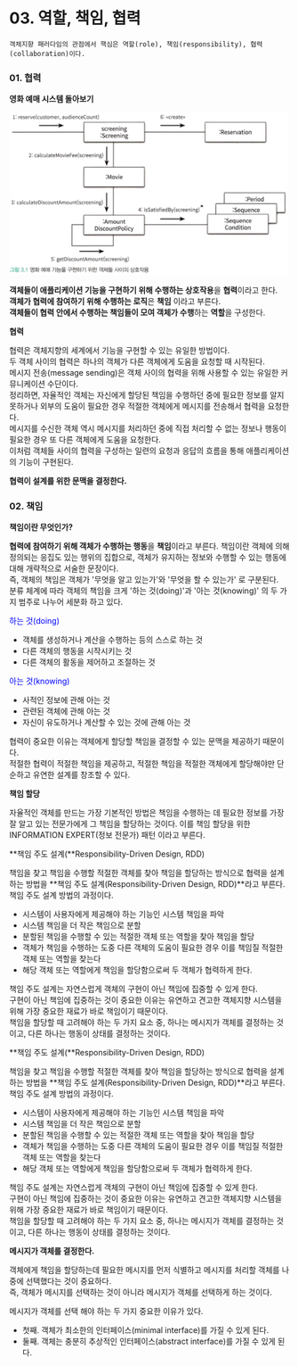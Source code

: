 # 03. 역할, 책임, 협력

```
객체지향 패러다임의 관점에서 핵심은 역할(role), 책임(responsibility), 협력(collaboration)이다.
```

### 01. 협력

**영화 예매 시스템 돌아보기**

<img src="/role-responsibility-collaboration/img/3-1.png" width="500px;" />

**객체들이 애플리케이션 기능을 구현하기 위해 수행하는 상호작용**을 **협력**이라고 한다.<br>
**객체가 협력에 참여하기 위해 수행하는 로직**은 **책임** 이라고 부른다.<br>
**객체들이 협력 안에서 수행하는 책임들이 모여 객체가 수행**하는 **역할**을 구성한다.<br>

**협력**

협력은 객체지향의 세계에서 기능을 구현할 수 있는 유일한 방법이다.<br>
두 객체 사이의 협력은 하나의 객체가 다른 객체에게 도움을 요청할 때 시작된다.<br>
메시지 전송(message sending)은 객체 사이의 협력을 위해 사용할 수 있는 유일한 커뮤니케이션 수단이다.<br>
정리하면, 자율적인 객체는 자신에게 할당된 책임을 수행하던 중에 필요한 정보를 알지 못하거나 외부의 도움이 필요한 경우 적절한 객체에게 메시지를 전송해서 협력을 요청한다.<br>
메시지를 수신한 객체 역시 메시지를 처리하던 중에 직접 처리할 수 없는 정보나 행동이 필요한 경우 또 다른 객체에게 도움을 요청한다.<br>
이처럼 객체들 사이의 협력을 구성하는 일련의 요청과 응답의 흐름을 통해 애플리케이션의 기능이 구현된다.<br>

**협력이 설계를 위한 문맥을 결정한다.**

### 02. 책임

**책임이란 무엇인가?**

**협력에 참여하기 위해 객체가 수행하는 행동**을 **책임**이라고 부른다.
책임이란 객체에 의해 정의되는 응집도 있는 행위의 집합으로, 객체가 유지하는 정보와 수행할 수 있는 행동에 대해 개략적으로 서술한 문장이다.<br>
즉, 객체의 책임은 객체가 '무엇을 알고 있는가'와 '무엇을 할 수 있는가' 로 구분된다.<br>
분류 체계에 따라 객체의 책임을 크게 '하는 것(doing)'과 '아는 것(knowing)' 의 두 가지 범주로 나누어 세분화 하고 있다.<br>

<font style="color:blue;">하는 것(doing)</font>
- 객체를 생성하거나 계산을 수행하는 등의 스스로 하는 것
- 다른 객체의 행동을 시작시키는 것
- 다른 객체의 활동을 제어하고 조절하는 것

<font style="color:blue;">아는 것(knowing)</font>
- 사적인 정보에 관해 아는 것
- 관련된 객체에 관해 아는 것
- 자신이 유도하거나 계산할 수 있는 것에 관해 아는 것

협력이 중요한 이유는 객체에게 할당할 책임을 결정할 수 있는 문맥을 제공하기 때문이다.<br>
적절한 협력이 적절한 책임을 제공하고, 적절한 책임을 적절한 객체에게 할당해야만 단순하고 유연한 설계를 창조할 수 있다.<br>

**책임 할당**

자율적인 객체를 만드는 가장 기본적인 방법은 책임을 수행하는 데 필요한 정보를 가장 잘 알고 있는 전문가에게 그 책임을 할당하는 것이다. 이를 책임 할당을 위한 INFORMATION EXPERT(정보 전문가) 패턴 이라고 부른다.

**책임 주도 설계(**Responsibility-Driven Design, RDD)

책임을 찾고 책임을 수행할 적절한 객체를 찾아 책임을 할당하는 방식으로 협력을 설계하는 방법을 **책임 주도 설계(Responsibility-Driven Design, RDD)**라고 부른다.<br>
책임 주도 설계 방법의 과정이다.<br>

- 시스템이 사용자에게 제공해야 하는 기능인 시스템 책임을 파악
- 시스템 책임을 더 작은 책임으로 분할
- 분할된 책임을 수행할 수 있는 적절한 객체 또는 역할을 찾아 책임을 할당
- 객체가 책임을 수행하는 도중 다른 객체의 도움이 필요한 경우 이를 책임질 적절한 객체 또는 역할을 찾는다
- 해당 객체 또는 역할에게 책임을 할당함으로써 두 객체가 협력하게 한다.

책임 주도 설계는 자연스럽게 객체의 구현이 아닌 책임에 집중할 수 있게 한다.<br>
구현이 아닌 책임에 집중하는 것이 중요한 이유는 유연하고 견고한 객체지향 시스템을 위해 가장 중요한 재료가 바로 책임이기 때문이다.<br>
책임을 할당할 때 고려해야 하는 두 가지 요소 중, 하나는 메시지가 객체를 결정하는 것이고, 다른 하나는 행동이 상태를 결정하는 것이다.<br>

**책임 주도 설계(**Responsibility-Driven Design, RDD)

책임을 찾고 책임을 수행할 적절한 객체를 찾아 책임을 할당하는 방식으로 협력을 설계하는 방법을 **책임 주도 설계(Responsibility-Driven Design, RDD)**라고 부른다.<br>
책임 주도 설계 방법의 과정이다.
- 시스템이 사용자에게 제공해야 하는 기능인 시스템 책임을 파악
- 시스템 책임을 더 작은 책임으로 분할
- 분할된 책임을 수행할 수 있는 적절한 객체 또는 역할을 찾아 책임을 할당
- 객체가 책임을 수행하는 도중 다른 객체의 도움이 필요한 경우 이를 책임질 적절한 객체 또는 역할을 찾는다
- 해당 객체 또는 역할에게 책임을 할당함으로써 두 객체가 협력하게 한다.

책임 주도 설계는 자연스럽게 객체의 구현이 아닌 책임에 집중할 수 있게 한다.<br>
구현이 아닌 책임에 집중하는 것이 중요한 이유는 유연하고 견고한 객체지향 시스템을 위해 가장 중요한 재료가 바로 책임이기 때문이다.<br>
책임을 할당할 때 고려해야 하는 두 가지 요소 중, 하나는 메시지가 객체를 결정하는 것이고, 다른 하나는 행동이 상태를 결정하는 것이다.<br>

**메시지가 객체를 결정한다.**

객체에게 책임을 할당하는데 필요한 메시지를 먼저 식별하고 메시지를 처리할 객체를 나중에 선택했다는 것이 중요하다.<br>
즉, 객체가 메시지를 선택하는 것이 아니라 메시지가 객체를 선택하게 하는 것이다.<br>

메시지가 객체를 선택 해야 하는 두 가지 중요한 이유가 있다.
- 첫째. 객체가 최소한의 인터페이스(minimal interface)를 가질 수 있게 된다.
- 둘째. 객체는 충분히 추상적인 인터페이스(abstract interface)를 가질 수 있게 된다.
